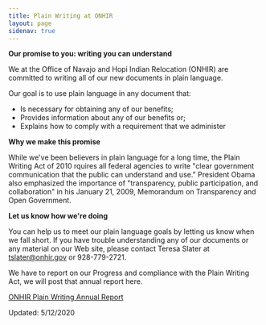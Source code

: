 ```yaml
---
title: Plain Writing at ONHIR
layout: page
sidenav: true
---
```



**Our promise to you: writing you can understand**

We at the Office of Navajo and Hopi Indian Relocation (ONHIR) are committed to writing all of our new documents in plain language.

Our goal is to use plain language in any document that:

*   Is necessary for obtaining any of our benefits;
*   Provides information about any of our benefits or;
*   Explains how to comply with a requirement that we administer

**Why we make this promise**

While we've been believers in plain language for a long time, the Plain Writing Act of 2010 rquires all federal agencies to write "clear government communication that the public can understand and use." President Obama also emphasized the importance of "transparency, public participation, and collaboration" in his January 21, 2009, Memorandum on Transparency and Open Government.

**Let us know how we're doing**

You can help us to meet our plain language goals by letting us know when we fall short. If you have trouble understanding any of our documents or any material on our Web site, please contact Teresa Slater at [tslater@onhir.gov](mailto:tslater@onhir.gov?Subject=Public%20Inquiry%20on%20Plain%20Writing%20at%20ONHIR) or 928-779-2721.

We have to report on our Progress and compliance with the Plain Writing Act, we will post that annual report here.

[ONHIR Plain Writing Annual Report]({{site.baseurl}}/assets/documents/plain-writing/agency-compliance-report.pdf)

Updated: 5/12/2020
